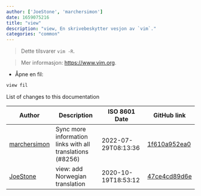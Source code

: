 ```yaml
---
author: ['JoeStone', 'marchersimon']
date: 1659075216
title: "view"
description: "view, En skrivebeskytter vesjon av `vim`."
categories: "common"
---
```

> Dette tilsvarer `vim -R`.

> Mer informasjon: <https://www.vim.org>.

- Åpne en fil:

```bash
view fil
```
List of changes to this documentation


Author | Description | ISO 8601 Date | GitHub link
------|-----|-----|-----
[marchersimon](mailto:50295997+marchersimon@users.noreply.github.com) | Sync more information links with all translations (#8256) | 2022-07-29T08:13:36 | [1f610a952ea0](https://github.com/tldr-pages/tldr/commit/1f610a952ea0d53e0a1bdbd1246ef81f24db2f3f)
[JoeStone](mailto:captainjoestone@gmail.com) | view: add Norwegian translation | 2020-10-19T18:53:12 | [47ce4cd89d6e](https://github.com/tldr-pages/tldr/commit/47ce4cd89d6e9085ff39c50ecfe09d9909d5a976)

